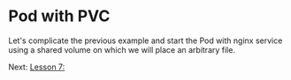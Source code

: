 # Pod with PVC

Let's complicate the previous example and start the Pod with nginx service 
using a shared volume on which we will place an arbitrary file.


Next: [Lesson 7: ]()
